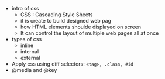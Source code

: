 - intro of css
    - CSS : Cascading Style Sheets
    - it is create to build designed web pag
    - how HTML elements shoulde displayed on screen
    - It can control the layout of multiple web pages all at once
- types of css
    - inline
    - internal
    - external
- Apply css using diff selectors: `<tag>, .class, #id`
- @media and @key